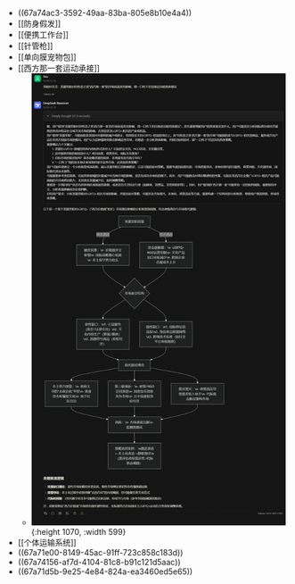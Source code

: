 - ((67a74ac3-3592-49aa-83ba-805e8b10e4a4))
- [[防身假发]]
- [[便携工作台]]
- [[针管枪]]
- [[单向膜宠物包]]
- [[西方那一套运动承接]]
	- ![2025-02-08_222050.png](../assets/2025-02-08_222050_1739024866396_0.png){:height 1070, :width 599}
- [[个体运输系统]]
- ((67a71e00-8149-45ac-91ff-723c858c183d))
- ((67a74156-af7d-4104-81c8-b91c121d5aac))
- ((67a71d5b-9e25-4e84-824a-ea3460ed5e65))